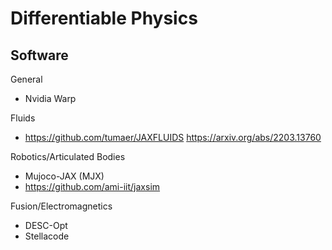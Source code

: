 
# Differentiable Physics

## Software

General
- Nvidia Warp

Fluids
- https://github.com/tumaer/JAXFLUIDS https://arxiv.org/abs/2203.13760

Robotics/Articulated Bodies
- Mujoco-JAX (MJX)
- https://github.com/ami-iit/jaxsim

Fusion/Electromagnetics
- DESC-Opt
- Stellacode
